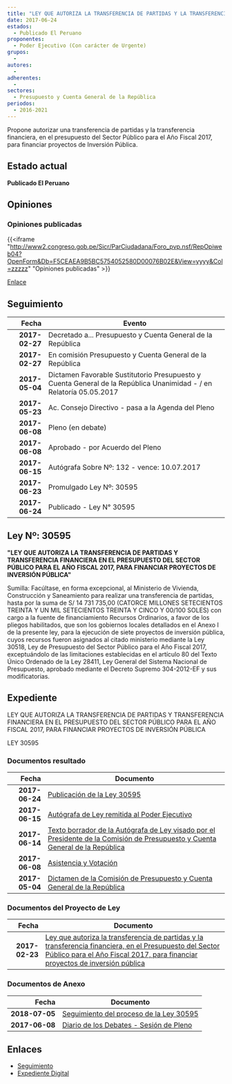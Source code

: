 ```yaml
---
title: "LEY QUE AUTORIZA LA TRANSFERENCIA DE PARTIDAS Y LA TRANSFERENCIA FINANCIERA, EN EL PRESUPUESTO DEL SECTOR PÚBLICO PARA EL AÑO FISCAL 2017, PARA FINANCIAR PROYECTOS DE INVERSIÓN PÚBLICA."
date: 2017-06-24
estados: 
  - Publicado El Peruano
proponentes: 
  - Poder Ejecutivo (Con carácter de Urgente)
grupos: 
  - 
autores: 
  - 
adherentes: 
  - 
sectores: 
  - Presupuesto y Cuenta General de la República
periodos: 
  - 2016-2021
---
```


Propone autorizar una transferencia de partidas y la transferencia financiera, en el presupuesto del Sector Público para el Año Fiscal 2017, para financiar proyectos de Inversión Pública.


## Estado actual

**Publicado El Peruano**

## Opiniones

### Opiniones publicadas

{{<iframe "http://www2.congreso.gob.pe/Sicr/ParCiudadana/Foro_pvp.nsf/RepOpiweb04?OpenForm&Db=F5CEAEA9B5BC5754052580D00076B02E&View=yyyy&Col=zzzzz" "Opiniones publicadas" >}}

[Enlace](http://www2.congreso.gob.pe/Sicr/ParCiudadana/Foro_pvp.nsf/RepOpiweb04?OpenForm&Db=F5CEAEA9B5BC5754052580D00076B02E&View=yyyy&Col=zzzzz)

## Seguimiento

| Fecha | Evento |
|------:|--------|
| **2017-02-27** | Decretado a... Presupuesto y Cuenta General de la República|
| **2017-02-27** | En comisión Presupuesto y Cuenta General de la República|
| **2017-05-04** | Dictamen Favorable Sustitutorio Presupuesto y Cuenta General de la República Unanimidad - / en Relatoría 05.05.2017|
| **2017-05-23** | Ac. Consejo Directivo - pasa a la Agenda del Pleno|
| **2017-06-08** | Pleno (en debate)|
| **2017-06-08** | Aprobado - por Acuerdo del Pleno|
| **2017-06-15** | Autógrafa Sobre Nº: 132 - vence: 10.07.2017|
| **2017-06-23** | Promulgado Ley Nº: 30595|
| **2017-06-24** | Publicado - Ley N° 30595|

## Ley Nº: 30595

**"LEY QUE AUTORIZA LA TRANSFERENCIA DE PARTIDAS Y TRANSFERENCIA FINANCIERA EN EL PRESUPUESTO DEL SECTOR PÚBLICO PARA EL AÑO FISCAL 2017, PARA FINANCIAR PROYECTOS DE INVERSIÓN PÚBLICA"**

Sumilla: Facúltase, en forma excepcional, al Ministerio de Vivienda, Construcción y Saneamiento para realizar una transferencia de partidas, hasta por la suma de S/ 14 731 735,00 (CATORCE MILLONES SETECIENTOS TREINTA Y UN MIL SETECIENTOS TREINTA Y CINCO Y 00/100 SOLES) con cargo a la fuente de financiamiento Recursos Ordinarios, a favor de los pliegos habilitados, que son los gobiernos locales detallados en el Anexo I de la presente ley, para la ejecución de siete proyectos de inversión pública, cuyos recursos fueron asignados al citado ministerio mediante la Ley 30518, Ley de Presupuesto del Sector Público para el Año Fiscal 2017, exceptuándolo de las limitaciones establecidas en el artículo 80 del Texto Único Ordenado de la Ley 28411, Ley General del Sistema Nacional de Presupuesto, aprobado mediante el Decreto Supremo 304-2012-EF y sus modificatorias.


## Expediente

LEY QUE AUTORIZA LA TRANSFERENCIA DE PARTIDAS Y TRANSFERENCIA FINANCIERA EN EL PRESUPUESTO DEL SECTOR PÚBLICO PARA EL AÑO FISCAL 2017, PARA FINANCIAR PROYECTOS DE INVERSIÓN PÚBLICA

LEY 30595


### Documentos resultado

| Fecha | Documento |
|------:|--------|
| **2017-06-24** | [Publicación de la Ley 30595](http://www.leyes.congreso.gob.pe/Documentos/2016_2021/ADLP/Normas_Legales/30595-LEY.pdf) |
| **2017-06-15** | [Autógrafa de Ley remitida al Poder Ejecutivo](http://www.leyes.congreso.gob.pe/Documentos/2016_2021/Autografas/Ley_y_de_Resolucion_Legislativa/AU0098320170615.pdf) |
| **2017-06-14** | [Texto borrador de la Autógrafa de Ley visado por el Presidente de la Comisión de Presupuesto y Cuenta General de la República](http://www.leyes.congreso.gob.pe/Documentos/2016_2021/Texto_Borrador_de_Autografa/BAU0098320170614.pdf) |
| **2017-06-08** | [Asistencia y Votación](http://www.leyes.congreso.gob.pe/Documentos/2016_2021/Asistencia_y_Votacion/Proyectos_de_Ley/AV0098320170608.pdf) |
| **2017-05-04** | [Dictamen de la Comisión de Presupuesto y Cuenta General de la República](http://www.leyes.congreso.gob.pe/Documentos/2016_2021/Dictamenes/Proyectos_de_Ley/00983DC17MAY20170504.PDF) |

### Documentos del Proyecto de Ley

| Fecha | Documento |
|------:|--------|
| **2017-02-23** | [Ley que autoriza la transferencia de partidas y la transferencia financiera, en el Presupuesto del Sector Público para el Año Fiscal 2017, para financiar proyectos de inversión pública](http://www.leyes.congreso.gob.pe/Documentos/2016_2021/Proyectos_de_Ley_y_de_Resoluciones_Legislativas/PL0098320170223.pdf) |

### Documentos de Anexo

| Fecha | Documento |
|------:|--------|
| **2018-07-05** | [Seguimiento del proceso de la Ley 30595](http://www.leyes.congreso.gob.pe/Documentos/2016_2021/Seguimiento_de_Proyectos_de_Ley/00983PL20180705.pdf) |
| **2017-06-08** | [Diario de los Debates - Sesión de Pleno](http://www.leyes.congreso.gob.pe/Documentos/2016_2021/ADLP/Diario_Debates/30595_DD.pdf) |

## Enlaces 

- [Seguimiento](http://www2.congreso.gob.pe/Sicr/TraDocEstProc/CLProLey2016.nsf/f7fff46988ca05b1052578e100829cc7/8b2edfd968416190052580d00074321e?OpenDocument)
- [Expediente Digital](http://www2.congreso.gob.pehttp://www2.congreso.gob.pe/Sicr/TraDocEstProc/CLProLey2016.nsf/f7fff46988ca05b1052578e100829cc7/8b2edfd968416190052580d00074321e?OpenDocument&Click=05257FB7005EB655.eb71d0cf91d8294e05256cdf006b5706/$Body/0.1C6C)

